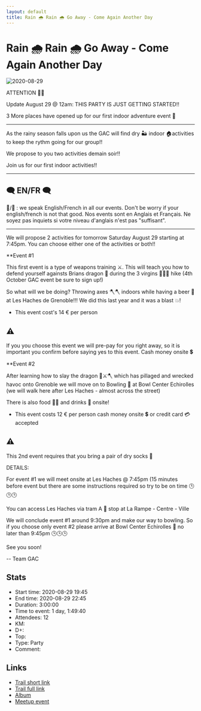 ```yaml
---
layout: default
title: Rain 🌧️ Rain 🌧️ Go Away - Come Again Another Day 
---
```


# Rain 🌧️ Rain 🌧️ Go Away - Come Again Another Day 

![2020-08-29](../img/orig/2020-08-29.jpg)

ATTENTION 📣📣

Update August 29 @ 12am: THIS PARTY IS JUST GETTING STARTED!!

3 More places have opened up for our first indoor adventure event 🤪

---------------

As the rainy season falls upon us the GAC will find dry 🏜️ indoor 🏠activities to keep the rythm going for our group!!

We propose to you two activities demain soir!!

Join us for our first indoor activities!!

---------------

##  🗨️ EN/FR 🗨️ 
🦅/🐓 : we speak English/French in all our events. Don't be worry if your english/french is not that good. Nos events sont en Anglais et Français. Ne soyez pas inquiets si votre niveau d'anglais n'est pas "suffisant".

---------------

We will propose 2 activities for tomorrow Saturday August 29 starting at 7:45pm. You can choose either one of the activities or both!!

**Event #1

This first event is a type of weapons training ⚔️. This will teach you how to defend yourself againsts Brians dragon 🐉 during the 3 virgins 👸👸👸 hike (4th October GAC event be sure to sign up!)

So what will we be doing? Throwing axes 🪓🪓 indoors while having a beer 🍺 at Les Haches de Grenoble!!! We did this last year and it was a blast 💥!

- This event cost's 14 € per person

## ⚠️
If you you choose this event we will pre-pay for you right away, so it is important you confirm before saying yes to this event. Cash money onsite 💲

**Event #2

After learning how to slay the dragon 🐉⚔️🪓 which has pillaged and wrecked havoc onto Grenoble we will move on to Bowling 🎳 at Bowl Center Echirolles (we will walk here after Les Haches - almost across the street)

There is also food 🍔🍕 and drinks 🥂 onsite!

- This event costs 12 € per person cash money onsite 💲 or credit card 💳 accepted

## ⚠️
This 2nd event requires that you bring a pair of dry socks 🧦

DETAILS:

For event #1 we will meet onsite at Les Haches @ 7:45pm (15 minutes before event but there are some instructions required so try to be on time 🕒🕒🕒

You can access Les Haches via tram A 🚋 stop at La Rampe - Centre - Ville

We will conclude event #1 around 9:30pm and make our way to bowling. So if you choose only event #2 please arrive at Bowl Center Echirolles 🎳 no later than 9:45pm 🕒🕒🕒

See you soon!

-- Team GAC

## Stats

- Start time: 2020-08-29 19:45
- End time: 2020-08-29 22:45
- Duration: 3:00:00
- Time to event: 1 day, 1:49:40
- Attendees: 12
- KM: 
- D+: 
- Top: 
- Type: Party
- Comment: 

## Links

- [Trail short link]()
- [Trail full link]()
- [Album](https://binnette.github.io/GacImg2020/2020-08-29-Rain-🌧️-Rain-🌧️-Go-Away-Come-Again-Another-Day.html)
- [Meetup event](https://www.meetup.com/grenoble-adventure-club-english-french/events/272872118/)
